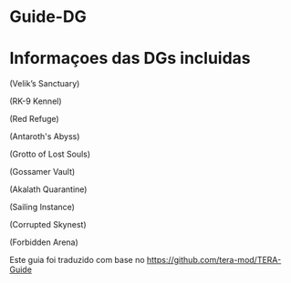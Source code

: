 Guide-DG
======

# Informaçoes das DGs incluidas

(Velik’s Sanctuary)

(RK-9 Kennel)

(Red Refuge)

(Antaroth's Abyss)

(Grotto of Lost Souls)

(Gossamer Vault)

(Akalath Quarantine)

(Sailing Instance)

(Corrupted Skynest)

(Forbidden Arena)



Este guia foi traduzido com base no https://github.com/tera-mod/TERA-Guide
